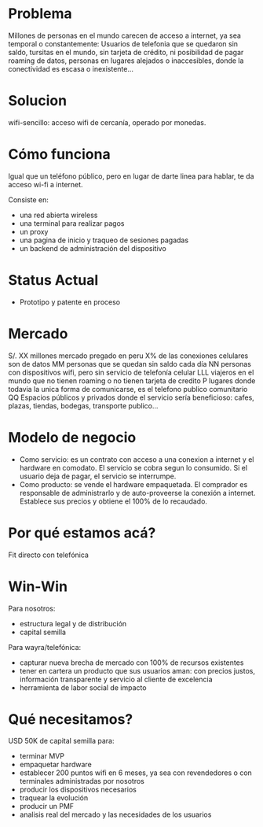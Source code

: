 # Problema
Millones de personas en el mundo carecen de acceso a internet, ya sea temporal o constantemente:
Usuarios de telefonia que se quedaron sin saldo, tursitas en el mundo, sin tarjeta de crédito, ni posibilidad de pagar roaming de datos, personas en lugares alejados o inaccesibles, donde la conectividad es escasa o inexistente...

# Solucion
wifi-sencillo: acceso wifi de cercanía, operado por monedas.

# Cómo funciona
Igual que un teléfono público, pero en lugar de darte linea para hablar, te da acceso wi-fi a internet.

Consiste en:
- una red abierta wireless
- una terminal para realizar pagos
- un proxy
- una pagina de inicio y traqueo de sesiones pagadas
- un backend de administración del dispositivo

# Status Actual
- Prototipo y patente en proceso

# Mercado
S/. XX millones mercado pregado en peru
X% de las conexiones celulares son de datos
MM personas que se quedan sin saldo cada día
NN personas con dispositivos wifi, pero sin servicio de telefonía celular
LLL viajeros en el mundo que no tienen roaming o no tienen tarjeta de credito
P lugares donde todavia la unica forma de comunicarse, es el telefono publico comunitario
QQ Espacios públicos y privados donde el servicio sería beneficioso: cafes, plazas, tiendas, bodegas, transporte publico...

# Modelo de negocio
- Como servicio: es un contrato con acceso a una conexion a internet y el hardware en comodato. El servicio se cobra segun lo consumido. Si el usuario deja de pagar, el servicio se interrumpe.
- Como producto: se vende el hardware empaquetada. El comprador es responsable de administrarlo y de auto-proveerse la conexión a internet. Establece sus precios y obtiene el 100% de lo recaudado.

# Por qué estamos acá?
Fit directo con telefónica

# Win-Win
Para nosotros:
- estructura legal y de distribución
- capital semilla

Para wayra/telefónica:
- capturar nueva brecha de mercado con 100% de recursos existentes
- tener en cartera un producto que sus usuarios aman: con precios justos, información transparente y servicio al cliente de excelencia
- herramienta de labor social de impacto

# Qué necesitamos?
USD 50K de capital semilla para:
- terminar MVP
- empaquetar hardware
- establecer 200 puntos wifi en 6 meses, ya sea con revendedores o con terminales administradas por nosotros
- producir los dispositivos necesarios
- traquear la evolución
- producir un PMF
- analisis real del mercado y las necesidades de los usuarios
